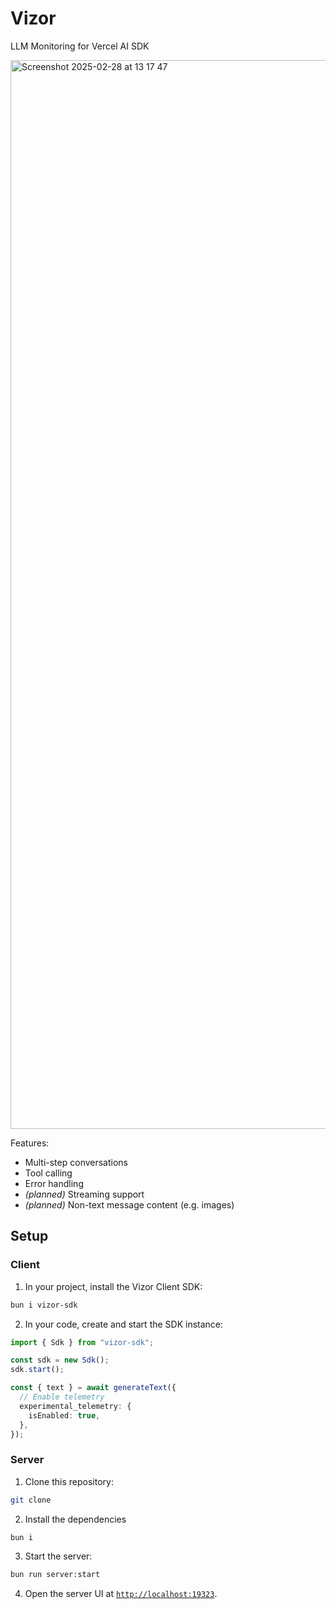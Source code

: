 # Vizor

LLM Monitoring for Vercel AI SDK

<img width="1710" alt="Screenshot 2025-02-28 at 13 17 47" src="https://github.com/user-attachments/assets/3b4f32c8-b742-4e60-aade-e2a04d0b8ef7" />


Features:

- Multi-step conversations
- Tool calling
- Error handling
- *(planned)* Streaming support
- *(planned)* Non-text message content (e.g. images)

## Setup

### Client

1. In your project, install the Vizor Client SDK:

```bash
bun i vizor-sdk
```

2. In your code, create and start the SDK instance:

```ts
import { Sdk } from "vizor-sdk";

const sdk = new Sdk();
sdk.start();

const { text } = await generateText({
  // Enable telemetry
  experimental_telemetry: {
    isEnabled: true,
  },
});
```

### Server

1. Clone this repository:

```bash
git clone
```

2. Install the dependencies

```bash
bun i
```

3. Start the server:

```bash
bun run server:start
```

4. Open the server UI at [`http://localhost:19323`](http://localhost:19323).
